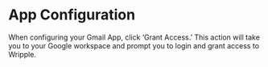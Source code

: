 ﻿# App Configuration

When configuring your Gmail App, click ‘Grant Access.’ This action will take you to your Google workspace and prompt you to login and grant access to Wripple.
